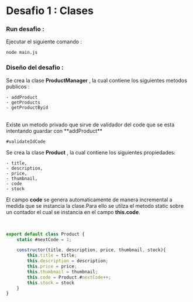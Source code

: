 # Desafio 1 :  Clases 

### Run desafio : 
Ejecutar el siguiente comando : 

```sh
node main.js
```

### Diseño del desafio :

Se crea la clase **ProductManager** , la cual contiene los siguientes metodos publicos : 

```
- addProduct
- getProducts
- getProductByid
```
<br>
Existe un metodo privado que sirve de validador del code que se esta intentando guardar con **addProduct**

<br>

```
#validateIdCode
```
Se crea la clase **Product** , la cual contiene los siguientes propiedades:

```
- title, 
- description, 
- price, 
- thumbnail,
- code 
- stock
```
El campo **code** se genera automaticamente de manera incremental a medida que se instancia la clase.Para ello se utilza el metodo static sobre un contador el cual se instancia en el campo **this.code**. 

<br>

```js
export default class Product {
    static #nextCode = 1;

    constructor(title, description, price, thumbnail, stock){
        this.title = title;
        this.description = description;
        this.price = price;
        this.thumbnail = thumbnail;
        this.code = Product.#nextCode++; 
        this.stock = stock 
    }
}
```


